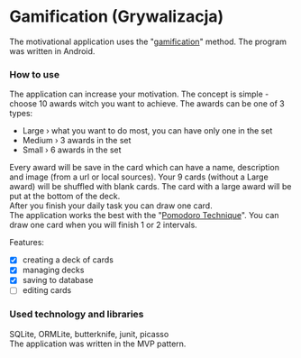 # Gamification (Grywalizacja)
The motivational application uses the "[gamification](https://en.wikipedia.org/wiki/Gamification)" method. The program was written in Android.

### How to use
The application can increase your motivation. The concept is simple - choose 10 awards witch you want to achieve. The awards can be one of 3 types:
- Large › what you want to do most, you can have only one in the set
- Medium › 3 awards in the set
- Small › 6 awards in the set

Every award will be save in the card which can have a name, description and image (from a url or local sources). Your 9 cards (without a Large award) will be shuffled with blank cards. The card with a large award will be put at the bottom of the deck.  
After you finish your daily task you can draw one card.  
The application works the best with the "[Pomodoro Technique](https://cirillocompany.de/pages/pomodoro-technique)". You can draw one card when you will finish 1 or 2 intervals.  

Features:
- [x] creating a deck of cards
- [x] managing decks 
- [x] saving to database
- [ ] editing cards

### Used technology and libraries
SQLite, ORMLite, butterknife, junit, picasso  
The application was written in the MVP pattern.
